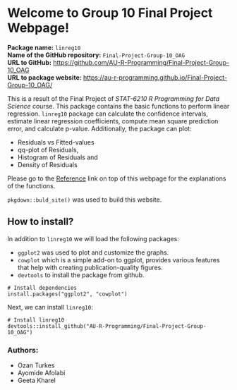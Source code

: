 
# Welcome to Group 10 Final Project Webpage!

**Package name:** `linreg10`  
**Name of the GitHub repository:** `Final-Project-Group-10_OAG`  
**URL to GitHub:**
<a href="https://github.com/AU-R-Programming/Final-Project-Group-10_OAG" class="uri">https://github.com/AU-R-Programming/Final-Project-Group-10_OAG</a>  
**URL to package website:**
<a href="https://au-r-programming.github.io/Final-Project-Group-10_OAG/" class="uri">https://au-r-programming.github.io/Final-Project-Group-10_OAG/</a>

This is a result of the Final Project of *STAT-6210 R Programming for
Data Science* course. This package contains the basic functions to
perform linear regression. `linreg10` package can calculate the
confidence intervals, estimate linear regression coefficients, compute
mean square prediction error, and calculate p-value. Additionally, the
package can plot:

-   Residuals vs Fitted-values
-   qq-plot of Residuals,
-   Histogram of Residuals and
-   Density of Residuals

Please go to the
[Reference](https://au-r-programming.github.io/Final-Project-Group-10_OAG/reference/index.html)
link on top of this webpage for the explanations of the functions.

`pkgdown::buld_site()` was used to build this website.

## How to install?

In addition to `linreg10` we will load the following packages:

-   `ggplot2` was used to plot and customize the graphs.
-   `cowplot` which is a simple add-on to ggplot, provides various
    features that help with creating publication-quality figures.
-   `devtools` to install the package from github.

<!-- -->

    # Install dependencies
    install.packages("ggplot2", "cowplot")

Next, we can install `linreg10`:

    # Install linreg10
    devtools::install_github("AU-R-Programming/Final-Project-Group-10_OAG")

### Authors:

-   Ozan Turkes
-   Ayomide Afolabi
-   Geeta Kharel
